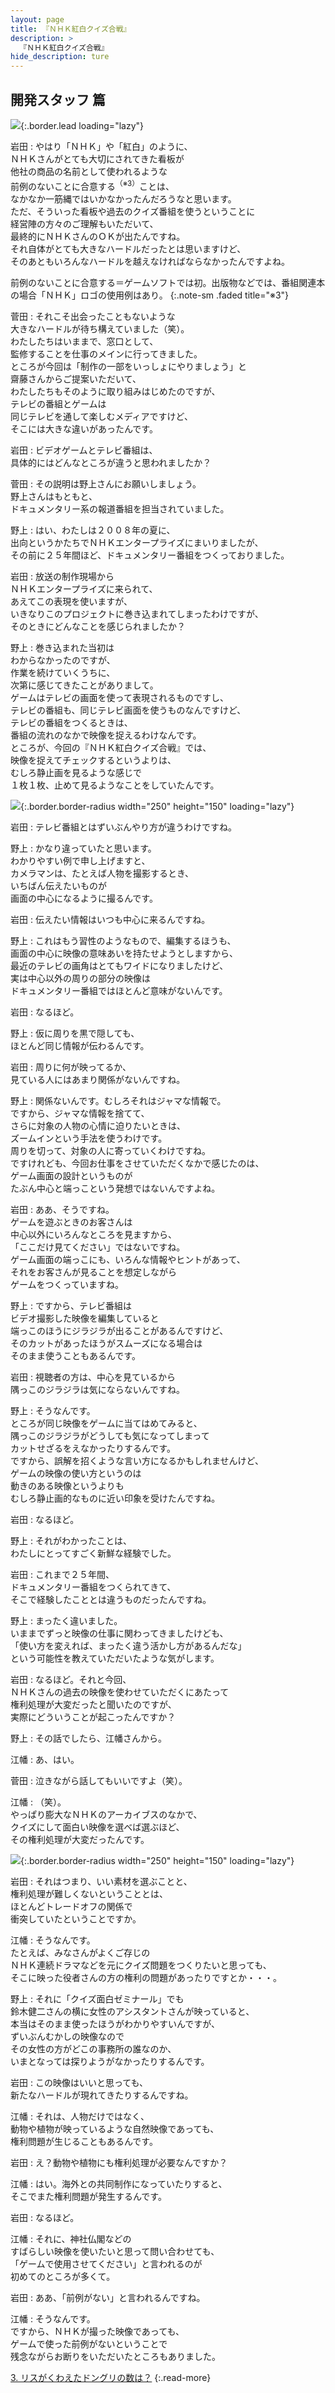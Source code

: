 ```yaml
---
layout: page
title: 『ＮＨＫ紅白クイズ合戦』
description: >
  『ＮＨＫ紅白クイズ合戦』
hide_description: ture
---
```


## 開発スタッフ 篇

![](/interviews/jp/wii/rqij/vol2/img/mainvisual2.jpg){:.border.lead loading="lazy"}

岩田
: やはり「ＮＨＫ」や「紅白」のように、<br>ＮＨＫさんがとても大切にされてきた看板が<br>他社の商品の名前として使われるような<br>前例のないことに合意する<sup>（※3）</sup>ことは、<br>なかなか一筋縄ではいかなかったんだろうなと思います。<br>ただ、そういった看板や過去のクイズ番組を使うということに<br>経営陣の方々のご理解もいただいて、<br>最終的にＮＨＫさんのＯＫが出たんですね。<br>それ自体がとても大きなハードルだったとは思いますけど、<br>そのあともいろんなハードルを越えなければならなかったんですよね。

前例のないことに合意する＝ゲームソフトでは初。出版物などでは、番組関連本の場合「ＮＨＫ」ロゴの使用例はあり。
{:.note-sm .faded title="※3"}

菅田
: それこそ出会ったこともないような<br>大きなハードルが待ち構えていました（笑）。<br>わたしたちはいままで、窓口として、<br>監修することを仕事のメインに行ってきました。<br>ところが今回は「制作の一部をいっしょにやりましょう」と<br>齋藤さんからご提案いただいて、<br>わたしたちもそのように取り組みはじめたのですが、<br>テレビの番組とゲームは<br>同じテレビを通して楽しむメディアですけど、<br>そこには大きな違いがあったんです。

岩田
: ビデオゲームとテレビ番組は、<br>具体的にはどんなところが違うと思われましたか？

菅田
: その説明は野上さんにお願いしましょう。<br>野上さんはもともと、<br>ドキュメンタリー系の報道番組を担当されていました。

野上
: はい、わたしは２００８年の夏に、<br>出向というかたちでＮＨＫエンタープライズにまいりましたが、<br>その前に２５年間ほど、ドキュメンタリー番組をつくっておりました。

岩田
: 放送の制作現場から<br>ＮＨＫエンタープライズに来られて、<br>あえてこの表現を使いますが、<br>いきなりこのプロジェクトに巻き込まれてしまったわけですが、<br>そのときにどんなことを感じられましたか？

野上
: 巻き込まれた当初は<br>わからなかったのですが、<br>作業を続けていくうちに、<br>次第に感じてきたことがありまして。<br>ゲームはテレビの画面を使って表現されるものですし、<br>テレビの番組も、同じテレビ画面を使うものなんですけど、<br>テレビの番組をつくるときは、<br>番組の流れのなかで映像を捉えるわけなんです。<br>ところが、今回の『ＮＨＫ紅白クイズ合戦』では、<br>映像を捉えてチェックするというよりは、<br>むしろ静止画を見るような感じで<br>１枚１枚、止めて見るようなことをしていたんです。

![](/interviews/jp/wii/rqij/vol2/img/photo6.jpg){:.border.border-radius width="250" height="150" loading="lazy"}

岩田
: テレビ番組とはずいぶんやり方が違うわけですね。

野上
: かなり違っていたと思います。<br>わかりやすい例で申し上げますと、<br>カメラマンは、たとえば人物を撮影するとき、<br>いちばん伝えたいものが<br>画面の中心になるように撮るんです。

岩田
: 伝えたい情報はいつも中心に来るんですね。

野上
: これはもう習性のようなもので、編集するほうも、<br>画面の中心に映像の意味あいを持たせようとしますから、<br>最近のテレビの画角はとてもワイドになりましたけど、<br>実は中心以外の周りの部分の映像は<br>ドキュメンタリー番組ではほとんど意味がないんです。

岩田
: なるほど。

野上
: 仮に周りを黒で隠しても、<br>ほとんど同じ情報が伝わるんです。

岩田
: 周りに何が映ってるか、<br>見ている人にはあまり関係がないんですね。

野上
: 関係ないんです。むしろそれはジャマな情報で。<br>ですから、ジャマな情報を捨てて、<br>さらに対象の人物の心情に迫りたいときは、<br>ズームインという手法を使うわけです。<br>周りを切って、対象の人に寄っていくわけですね。<br>ですけれども、今回お仕事をさせていただくなかで感じたのは、<br>ゲーム画面の設計というものが<br>たぶん中心と端っこという発想ではないんですよね。

岩田
: ああ、そうですね。<br>ゲームを遊ぶときのお客さんは<br>中心以外にいろんなところを見ますから、<br>「ここだけ見てください」ではないですね。<br>ゲーム画面の端っこにも、いろんな情報やヒントがあって、<br>それをお客さんが見ることを想定しながら<br>ゲームをつくっていますね。

野上
: ですから、テレビ番組は<br>ビデオ撮影した映像を編集していると<br>端っこのほうにジラジラが出ることがあるんですけど、<br>そのカットがあったほうがスムーズになる場合は<br>そのまま使うこともあるんです。

岩田
: 視聴者の方は、中心を見ているから<br>隅っこのジラジラは気にならないんですね。

野上
: そうなんです。<br>ところが同じ映像をゲームに当てはめてみると、<br>隅っこのジラジラがどうしても気になってしまって<br>カットせざるをえなかったりするんです。<br>ですから、誤解を招くような言い方になるかもしれませんけど、<br>ゲームの映像の使い方というのは<br>動きのある映像というよりも<br>むしろ静止画的なものに近い印象を受けたんですね。

岩田
: なるほど。

野上
: それがわかったことは、<br>わたしにとってすごく新鮮な経験でした。

岩田
: これまで２５年間、<br>ドキュメンタリー番組をつくられてきて、<br>そこで経験したこととは違うものだったんですね。

野上
: まったく違いました。<br>いままでずっと映像の仕事に関わってきましたけども、<br>「使い方を変えれば、まったく違う活かし方があるんだな」<br>という可能性を教えていただいたような気がします。

岩田
: なるほど。それと今回、<br>ＮＨＫさんの過去の映像を使わせていただくにあたって<br>権利処理が大変だったと聞いたのですが、<br>実際にどういうことが起こったんですか？

野上
: その話でしたら、江幡さんから。

江幡
: あ、はい。

菅田
: 泣きながら話してもいいですよ（笑）。

江幡
: （笑）。<br>やっぱり膨大なＮＨＫのアーカイブスのなかで、<br>クイズにして面白い映像を選べば選ぶほど、<br>その権利処理が大変だったんです。

![](/interviews/jp/wii/rqij/vol2/img/photo7.jpg){:.border.border-radius width="250" height="150" loading="lazy"}

岩田
: それはつまり、いい素材を選ぶことと、<br>権利処理が難しくないということとは、<br>ほとんどトレードオフの関係で<br>衝突していたということですか。

江幡
: そうなんです。<br>たとえば、みなさんがよくご存じの<br>ＮＨＫ連続ドラマなどを元にクイズ問題をつくりたいと思っても、<br>そこに映った役者さんの方の権利の問題があったりですとか・・・。

野上
: それに「クイズ面白ゼミナール」でも<br>鈴木健二さんの横に女性のアシスタントさんが映っていると、<br>本当はそのまま使ったほうがわかりやすいんですが、<br>ずいぶんむかしの映像なので<br>その女性の方がどこの事務所の誰なのか、<br>いまとなっては探りようがなかったりするんです。

岩田
: この映像はいいと思っても、<br>新たなハードルが現れてきたりするんですね。

江幡
: それは、人物だけではなく、<br>動物や植物が映っているような自然映像であっても、<br>権利問題が生じることもあるんです。

岩田
: え？動物や植物にも権利処理が必要なんですか？

江幡
: はい。海外との共同制作になっていたりすると、<br>そこでまた権利問題が発生するんです。

岩田
: なるほど。

江幡
: それに、神社仏閣などの<br>すばらしい映像を使いたいと思って問い合わせても、<br>「ゲームで使用させてください」と言われるのが<br>初めてのところが多くて。

岩田
: ああ、「前例がない」と言われるんですね。

江幡
: そうなんです。<br>ですから、ＮＨＫが撮った映像であっても、<br>ゲームで使った前例がないということで<br>残念ながらお断りをいただいたところもありました。

[3. リスがくわえたドングリの数は？](3.md)
{:.read-more}

